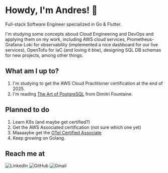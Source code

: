 # Howdy, I'm Andres! 👋

<!-- <p>
    <img alt="AWS" src="https://custom-icon-badges.demolab.com/badge/AWS-%23FF9900.svg?logo=aws&logoColor=white" />
    <img alt="Go" src="https://img.shields.io/badge/-Go-00ADD8?style=flat&logo=go&logoColor=white&link=https://go.dev/" />
    <img alt="Flutter" src="https://img.shields.io/badge/-Flutter-31B9F6?style=flat&logo=Flutter&logoColor=white&link=https://flutter.dev/" />
    <img alt="NodeJS" src="https://img.shields.io/badge/-NodeJS-339933?style=flat&logo=node.js&logoColor=white&link=https://nodejs.org/" />
    <img alt="Docker" src="https://img.shields.io/badge/-Docker-2496ED?style=flat&logo=docker&logoColor=white&link=https://www.docker.com/" />
    <img alt="Bash" src="https://img.shields.io/badge/-Bash-4EAA25?style=flat&logo=gnu-bash&logoColor=white&link=https://www.gnu.org/software/bash/" />
</p> -->

Full-stack Software Engineer specialized in Go & Flutter. 

I'm studying some concepts aboud Cloud Engineering and DevOps and applying them on my work, including AWS cloud services, Prometheus-Grafana-Loki for observability (implemented a nice dashboard for our live services), OpenTofu for IaC (and loving it btw), designing SQL DB schemas for new projects, among other things.

## What am I up to?
1. I'm studying to get the AWS Cloud Practitioner certification at the end of 2025.
2. I'm reading [The Art of PostgreSQL](https://theartofpostgresql.com/) from Dimitri Fountaine.

## Planned to do
1. Learn K8s (and maybe get certified?)
2. Get the AWS Associated certification (not sure which one yet)
3. Maaaaybe get the [OTel Certified Associate](https://www.cncf.io/training/certification/#otca)
4. Keep growing on Golang.


## Reach me at

<p>
    <img alt="LinkedIn" src="https://img.shields.io/badge/-LinkedIn-0077B5?style=flat&logo=linkedin&logoColor=white&link=https://www.linkedin.com/in/andres-eloy-pacheco-delgado-40466613a/" />
    <img alt="GitHub" src="https://img.shields.io/badge/-GitHub-181717?style=flat&logo=github&logoColor=white&link=https://github.com/andrespd99" />
    <img alt="Gmail" src="https://img.shields.io/badge/-Gmail-D14836?style=flat&logo=gmail&logoColor=white&link=mailto:andres.epacheco99@gmail.com" />
</p>
